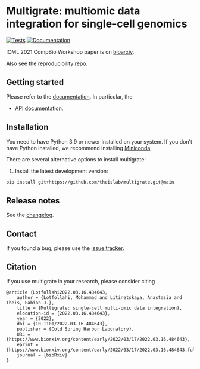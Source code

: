# Multigrate: multiomic data integration for single-cell genomics

[![Tests][badge-tests]][link-tests]
[![Documentation][badge-docs]][link-docs]

ICML 2021 CompBio Workshop paper is on [bioarxiv](https://www.biorxiv.org/content/10.1101/2022.03.16.484643v1).

Also see the reproducibility [repo](https://github.com/theislab/multigrate_reproducibility).

## Getting started

Please refer to the [documentation][link-docs]. In particular, the

-   [API documentation][link-api].

## Installation

You need to have Python 3.9 or newer installed on your system. If you don't have
Python installed, we recommend installing [Miniconda](https://docs.conda.io/en/latest/miniconda.html).

There are several alternative options to install multigrate:

<!--
1) Install the latest release of `multigrate` from `PyPI <https://pypi.org/project/multigrate/>`_:

```bash
pip install multigrate
```
-->

1. Install the latest development version:

```bash
pip install git+https://github.com/theislab/multigrate.git@main
```

## Release notes

See the [changelog][changelog].

## Contact

If you found a bug, please use the [issue tracker][issue-tracker].

## Citation
If you use multigrate in your research, please consider citing
```
@article {Lotfollahi2022.03.16.484643,
	author = {Lotfollahi, Mohammad and Litinetskaya, Anastasia and Theis, Fabian J.},
	title = {Multigrate: single-cell multi-omic data integration},
	elocation-id = {2022.03.16.484643},
	year = {2022},
	doi = {10.1101/2022.03.16.484643},
	publisher = {Cold Spring Harbor Laboratory},
	URL = {https://www.biorxiv.org/content/early/2022/03/17/2022.03.16.484643},
	eprint = {https://www.biorxiv.org/content/early/2022/03/17/2022.03.16.484643.full.pdf},
	journal = {bioRxiv}
}
```

[badge-tests]: https://img.shields.io/github/workflow/status/theislab/multigrate/Test/add-docs
[link-tests]: https://github.com/theislab/multigrate/actions/workflows/test.yaml
[badge-docs]: https://img.shields.io/readthedocs/multigrate
[issue-tracker]: https://github.com/theislab/multigrate/issues
[changelog]: https://multigrate.readthedocs.io/en/latest/changelog.html
[link-docs]: https://multigrate.readthedocs.io
[link-api]: https://multigrate.readthedocs.io/en/latest/api.html
